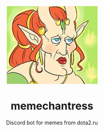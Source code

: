 <div align="center">
    <img src="img/memechantress.jpeg" alt="Memechantress"
        width="243" height="208">
    <h1>memechantress</h1>
    <p>Discord bot for memes from dota2.ru</p>
</div>

